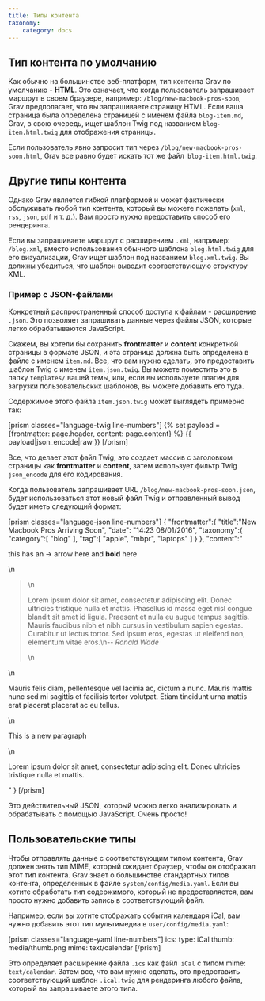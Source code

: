 ```yaml
---
title: Типы контента
taxonomy:
    category: docs
---
```


## Тип контента по умолчанию

Как обычно на большинстве веб-платформ, тип контента Grav по умолчанию - **HTML**. Это означает, что когда пользователь запрашивает маршрут в своем браузере, например: `/blog/new-macbook-pros-soon`, Grav предполагает, что вы запрашиваете страницу HTML. Если ваша страница была определена страницей с именем файла `blog-item.md`, Grav, в свою очередь, ищет шаблон Twig под названием `blog-item.html.twig` для отображения страницы.

Если пользователь явно запросит тип через `/blog/new-macbook-pros-soon.html`, Grav все равно будет искать тот же файл` blog-item.html.twig`.

## Другие типы контента

Однако Grav является гибкой платформой и может фактически обслуживать любой тип контента, который вы можете пожелать (`xml`,` rss`, `json`, `pdf` и т. д.). Вам просто нужно предоставить способ его рендеринга.

Если вы запрашиваете маршрут с расширением `.xml`, например: `/blog.xml`, вместо использования обычного шаблона `blog.html.twig` для его визуализации,
Grav ищет шаблон под названием `blog.xml.twig`. Вы должны убедиться, что шаблон выводит соответствующую структуру XML.

### Пример с JSON-файлами

Конкретный распространенный способ доступа к файлам - расширение `.json`. Это позволяет запрашивать данные через файлы JSON, которые легко обрабатываются JavaScript.

Скажем, вы хотели бы сохранить **frontmatter** и **content** конкретной страницы в формате JSON, и эта страница должна быть определена в файле с именем `item.md`. Все, что вам нужно сделать, это предоставить шаблон Twig с именем `item.json.twig`.  Вы можете поместить это в папку `templates/` вашей темы, или, если вы используете плагин для загрузки пользовательских шаблонов, вы можете добавить его туда.

Содержимое этого файла `item.json.twig` может выглядеть примерно так:

[prism classes="language-twig line-numbers"]
{% set payload = {frontmatter: page.header, content: page.content}  %}
{{ payload|json_encode|raw }}
[/prism]

Все, что делает этот файл Twig, это создает массив с заголовком страницы как **frontmatter** и **content**, затем использует фильтр Twig `json_encode` для его кодирования.

Когда пользователь запрашивает URL `/blog/new-macbook-pros-soon.json`, будет использоваться этот новый файл Twig и отправленный вывод будет иметь следующий формат:

[prism classes="language-json line-numbers"]
{
   "frontmatter":{
      "title":"New Macbook Pros Arriving Soon",
      "date": "14:23 08/01/2016",
      "taxonomy":{
         "category":[
            "blog"
         ],
         "tag":[
            "apple",
            "mbpr",
            "laptops"
         ]
      }
   },
   "content":"<p>this has an -&gt; arrow here and <strong>bold</strong> here</p>\n<blockquote>\n<p>Lorem ipsum dolor sit amet, consectetur adipiscing elit. Donec ultricies tristique nulla et mattis. Phasellus id massa eget nisl congue blandit sit amet id ligula. Praesent et nulla eu augue tempus sagittis. Mauris faucibus nibh et nibh cursus in vestibulum sapien egestas. Curabitur ut lectus tortor. Sed ipsum eros, egestas ut eleifend non, elementum vitae eros.\n-- <cite> Ronald Wade</cite></p>\n</blockquote>\n<p>Mauris felis diam, pellentesque vel lacinia ac, dictum a nunc. Mauris mattis nunc sed mi sagittis et facilisis tortor volutpat. Etiam tincidunt urna mattis erat placerat placerat ac eu tellus.</p>\n<p>This is a new paragraph</p>\n<p>Lorem ipsum dolor sit amet, consectetur adipiscing elit. Donec ultricies tristique nulla et mattis.</p>"
}
[/prism]

Это действительный JSON, который можно легко анализировать и обрабатывать с помощью JavaScript. Очень просто!

## Пользовательские типы

Чтобы отправлять данные с соответствующим типом контента, Grav должен знать тип MIME, который ожидает браузер, чтобы он отображал этот тип контента. Grav знает о большинстве стандартных типов контента, определенных в файле `system/config/media.yaml`. Если вы хотите обработать тип содержимого, который не предоставляется, вам просто нужно добавить запись в соответствующий файл.

Например, если вы хотите отображать события календаря iCal, вам нужно добавить этот тип мультимедиа в `user/config/media.yaml`:

[prism classes="language-yaml line-numbers"]
  ics:
    type: iCal
    thumb: media/thumb.png
    mime: text/calendar
[/prism]

Это определяет расширение файла `.ics` как файл` iCal` с типом mime: `text/calendar`. Затем все, что вам нужно сделать, это предоставить соответствующий шаблон `.ical.twig` для рендеринга любого файла, который вы запрашиваете этого типа.
